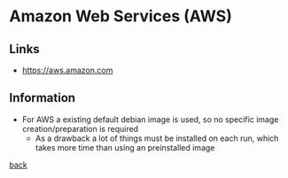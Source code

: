 # Amazon Web Services (AWS)

## Links
* https://aws.amazon.com

## Information
* For AWS a existing default debian image is used, so no specific image creation/preparation is required
    * As a drawback a lot of things must be installed on each run, which takes more time than using an preinstalled image

[back](../../)
